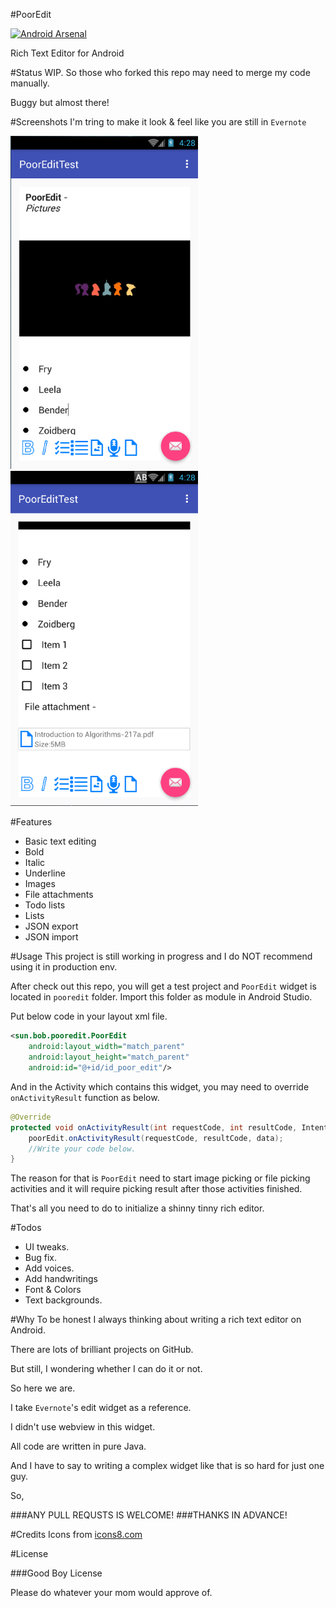 #PoorEdit

[![Android Arsenal](https://img.shields.io/badge/Android%20Arsenal-PoorEdit-green.svg?style=true)](https://android-arsenal.com/details/1/2870)

Rich Text Editor for Android

#Status
WIP. So those who forked this repo may need to merge my code manually.

Buggy but almost there!

#Screenshots
I'm tring to make it look & feel like you are still in `Evernote`

<img src='art/shot1.png' width='300'/>
<br />
<img src='art/shot2.png' width='300'/>

#Features
* Basic text editing
* Bold
* Italic
* Underline
* Images
* File attachments
* Todo lists
* Lists
* JSON export
* JSON import

#Usage
This project is still working in progress and I do NOT recommend using it in production env.

After check out this repo, you will get a test project and `PoorEdit` widget is located in `pooredit` folder. Import this folder as module in Android Studio.

Put below code in your layout xml file.

```xml
<sun.bob.pooredit.PoorEdit
    android:layout_width="match_parent"
    android:layout_height="match_parent"
    android:id="@+id/id_poor_edit"/>
```

And in the Activity which contains this widget, you may need to override `onActivityResult` function as below.

```java
@Override
protected void onActivityResult(int requestCode, int resultCode, Intent data){
    poorEdit.onActivityResult(requestCode, resultCode, data);
    //Write your code below.
}
```

The reason for that is `PoorEdit` need to start image picking or file picking activities and it will require picking result after those activities finished.

That's all you need to do to initialize a shinny tinny rich editor.

#Todos
* UI tweaks.
* Bug fix.
* Add voices.
* Add handwritings
* Font & Colors
* Text backgrounds.

#Why
To be honest I always thinking about writing a rich text editor on Android. 

There are lots of brilliant projects on GitHub.

But still, I wondering whether I can do it or not.

So here we are.

I take `Evernote`'s edit widget as a reference. 

I didn't use webview in this widget. 

All code are written in pure Java.

And I have to say to writing a complex widget like that is so hard for just one guy.

So,

###ANY PULL REQUSTS IS WELCOME!
###THANKS IN ADVANCE!

#Credits
Icons from [icons8.com](https://icons8.com/)

#License

###Good Boy License

Please do whatever your mom would approve of.